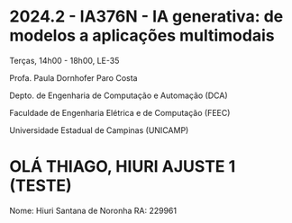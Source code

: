 # 2024.2 - IA376N - IA generativa: de modelos a aplicações multimodais

Terças, 14h00 - 18h00, LE-35

Profa. Paula Dornhofer Paro Costa

Depto. de Engenharia de Computação e Automação (DCA)

Faculdade de Engenharia Elétrica e de Computação (FEEC)

Universidade Estadual de Campinas (UNICAMP)


# OLÁ THIAGO, HIURI AJUSTE 1 (TESTE)
Nome: Hiuri Santana de Noronha
RA: 229961
